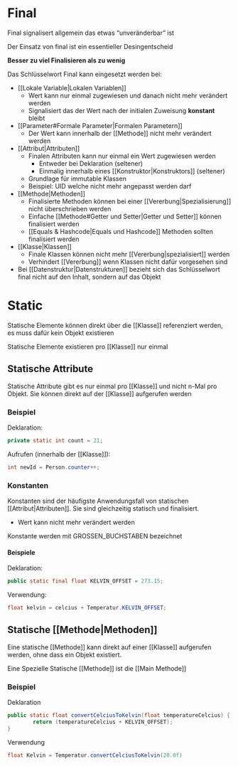 # Final
Final signalisert allgemein das etwas “unveränderbar” ist

Der Einsatz von final ist ein essentieller Desingentscheid

**Besser zu viel Finalisieren als zu wenig**

Das Schlüsselwort Final kann eingesetzt werden bei:

- [[Lokale Variable|Lokalen Variablen]] 
	- Wert kann nur einmal zugewiesen und danach nicht mehr verändert werden
	- Signalisiert das der Wert nach der initialen Zuweisung **konstant** bleibt
- [[Parameter#Formale Parameter|Formalen Parametern]] 
	- Der Wert kann innerhalb der [[Methode]] nicht mehr verändert werden
- [[Attribut|Attributen]] 
	- Finalen Attributen kann nur einmal ein Wert zugewiesen werden
		- Entweder bei Deklaration (seltener)
		- Einmalig innerhalb eines [[Konstruktor|Konstruktors]] (seltener)
	- Grundlage für immutable Klassen
	- Beispiel: UID welche nicht mehr angepasst werden darf
- [[Methode|Methoden]]
	- Finalisierte Methoden können bei einer [[Vererbung|Spezialisierung]] nicht überschrieben werden
	- Einfache [[Methode#Getter und Setter|Getter und Setter]] können finalisiert werden
	- [[Equals & Hashcode|Equals und Hashcode]] Methoden sollten finalisiert werden
- [[Klasse|Klassen]]
	- Finale Klassen können nicht mehr [[Vererbung|spezialisiert]] werden
	- Verhindert [[Vererbung]] wenn Klassen nicht dafür vorgesehen sind
- Bei [[Datenstruktur|Datenstrukturen]] bezieht sich das Schlüsselwort final nicht auf den Inhalt, sondern auf das Objekt
# Static
Statische Elemente können direkt über die [[Klasse]] referenziert werden, es muss dafür kein Objekt existieren 

Statische Elemente existieren pro [[Klasse]] nur einmal

## Statische Attribute
Statische Attribute gibt es nur einmal pro [[Klasse]] und nicht n-Mal pro Objekt. Sie können direkt auf der [[Klasse]] aufgerufen werden 

### Beispiel
Deklaration:
```java
private static int count = 21;
```
Aufrufen (innerhalb der [[Klasse]]):
```java
int newId = Person.counter++;
```

### Konstanten
Konstanten sind der häufigste Anwendungsfall von statischen [[Attribut|Attributen]].
Sie sind gleichzeitig statisch und finalisiert.
- Wert kann nicht mehr verändert werden

Konstante werden mit GROSSEN_BUCHSTABEN bezeichnet

#### Beispiele
Deklaration:
```java
public static final float KELVIN_OFFSET = 273.15;
```
Verwendung:
```java
float kelvin = celcius + Temperatur.KELVIN_OFFSET; 
```

## Statische [[Methode|Methoden]]
Eine statische [[Methode]] kann direkt auf einer [[Klasse]] aufgerufen werden, ohne dass ein Objekt existiert.

Eine Spezielle Statische [[Methode]] ist die [[Main Methode]]
### Beispiel 
Deklaration
```java
public static float convertCelciusToKelvin(float temperatureCelcius) {
        return (temperatureCelcius + KELVIN_OFFSET);
}
```
Verwendung
```java
float Kelvin = Temperatur.convertCelciusToKelvin(20.0f)
```